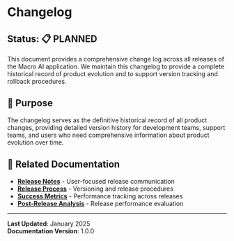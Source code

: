 # Changelog

## Status: 📋 PLANNED

This document provides a comprehensive change log across all releases of the Macro AI application. We maintain this
changelog to provide a complete historical record of product evolution and to support version tracking and rollback
procedures.

## 🎯 Purpose

The changelog serves as the definitive historical record of all product changes, providing detailed version history for
development teams, support teams, and users who need comprehensive information about product evolution over time.

## 🔗 Related Documentation

- **[Release Notes](./README.md)** - User-focused release communication
- **[Release Process](../../../operations/release-process.md)** - Versioning and release procedures
- **[Success Metrics](../../strategy/success-metrics.md)** - Performance tracking across releases
- **[Post-Release Analysis](../../analysis/post-release/README.md)** - Release performance evaluation

---

**Last Updated**: January 2025  
**Documentation Version**: 1.0.0
